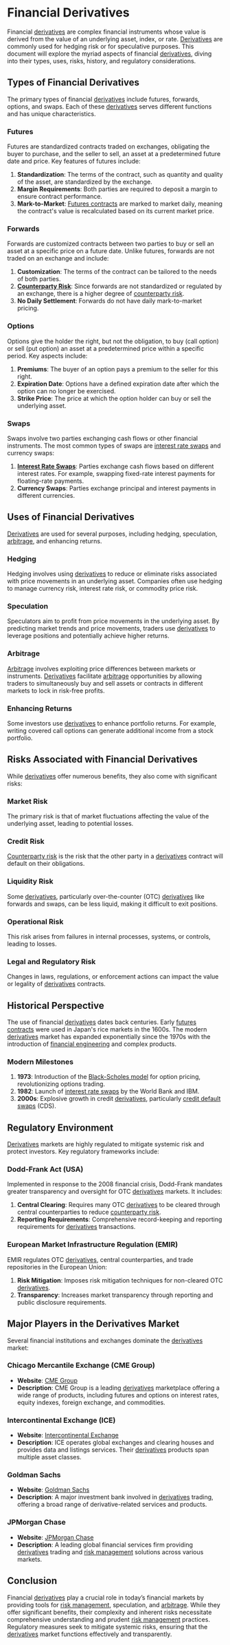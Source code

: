 # Financial Derivatives

Financial [derivatives](../d/derivatives.md) are complex financial instruments whose value is derived from the value of an underlying asset, index, or rate. [Derivatives](../d/derivatives.md) are commonly used for hedging risk or for speculative purposes. This document will explore the myriad aspects of financial [derivatives](../d/derivatives.md), diving into their types, uses, risks, history, and regulatory considerations.

## Types of Financial Derivatives

The primary types of financial [derivatives](../d/derivatives.md) include futures, forwards, options, and swaps. Each of these [derivatives](../d/derivatives.md) serves different functions and has unique characteristics.

### Futures

Futures are standardized contracts traded on exchanges, obligating the buyer to purchase, and the seller to sell, an asset at a predetermined future date and price. Key features of futures include:

1. **Standardization**: The terms of the contract, such as quantity and quality of the asset, are standardized by the exchange.
2. **Margin Requirements**: Both parties are required to deposit a margin to ensure contract performance.
3. **Mark-to-Market**: [Futures contracts](../f/futures_contracts.md) are marked to market daily, meaning the contract's value is recalculated based on its current market price.

### Forwards

Forwards are customized contracts between two parties to buy or sell an asset at a specific price on a future date. Unlike futures, forwards are not traded on an exchange and include:

1. **Customization**: The terms of the contract can be tailored to the needs of both parties.
2. **[Counterparty Risk](../c/counterparty_risk.md)**: Since forwards are not standardized or regulated by an exchange, there is a higher degree of [counterparty risk](../c/counterparty_risk.md).
3. **No Daily Settlement**: Forwards do not have daily mark-to-market pricing.

### Options

Options give the holder the right, but not the obligation, to buy (call option) or sell (put option) an asset at a predetermined price within a specific period. Key aspects include:

1. **Premiums**: The buyer of an option pays a premium to the seller for this right.
2. **Expiration Date**: Options have a defined expiration date after which the option can no longer be exercised.
3. **Strike Price**: The price at which the option holder can buy or sell the underlying asset.

### Swaps

Swaps involve two parties exchanging cash flows or other financial instruments. The most common types of swaps are [interest rate swaps](../i/interest_rate_swaps.md) and currency swaps:

1. **[Interest Rate Swaps](../i/interest_rate_swaps.md)**: Parties exchange cash flows based on different interest rates. For example, swapping fixed-rate interest payments for floating-rate payments.
2. **Currency Swaps**: Parties exchange principal and interest payments in different currencies.

## Uses of Financial Derivatives

[Derivatives](../d/derivatives.md) are used for several purposes, including hedging, speculation, [arbitrage](../a/arbitrage.md), and enhancing returns.

### Hedging

Hedging involves using [derivatives](../d/derivatives.md) to reduce or eliminate risks associated with price movements in an underlying asset. Companies often use hedging to manage currency risk, interest rate risk, or commodity price risk.

### Speculation

Speculators aim to profit from price movements in the underlying asset. By predicting market trends and price movements, traders use [derivatives](../d/derivatives.md) to leverage positions and potentially achieve higher returns.

### Arbitrage

[Arbitrage](../a/arbitrage.md) involves exploiting price differences between markets or instruments. [Derivatives](../d/derivatives.md) facilitate [arbitrage](../a/arbitrage.md) opportunities by allowing traders to simultaneously buy and sell assets or contracts in different markets to lock in risk-free profits.

### Enhancing Returns

Some investors use [derivatives](../d/derivatives.md) to enhance portfolio returns. For example, writing covered call options can generate additional income from a stock portfolio.

## Risks Associated with Financial Derivatives

While [derivatives](../d/derivatives.md) offer numerous benefits, they also come with significant risks:

### Market Risk

The primary risk is that of market fluctuations affecting the value of the underlying asset, leading to potential losses.

### Credit Risk

[Counterparty risk](../c/counterparty_risk.md) is the risk that the other party in a [derivatives](../d/derivatives.md) contract will default on their obligations.

### Liquidity Risk

Some [derivatives](../d/derivatives.md), particularly over-the-counter (OTC) [derivatives](../d/derivatives.md) like forwards and swaps, can be less liquid, making it difficult to exit positions.

### Operational Risk

This risk arises from failures in internal processes, systems, or controls, leading to losses.

### Legal and Regulatory Risk

Changes in laws, regulations, or enforcement actions can impact the value or legality of [derivatives](../d/derivatives.md) contracts.

## Historical Perspective

The use of financial [derivatives](../d/derivatives.md) dates back centuries. Early [futures contracts](../f/futures_contracts.md) were used in Japan's rice markets in the 1600s. The modern [derivatives](../d/derivatives.md) market has expanded exponentially since the 1970s with the introduction of [financial engineering](../f/financial_engineering.md) and complex products.

### Modern Milestones

1. **1973**: Introduction of the [Black-Scholes model](../b/black-scholes_model.md) for option pricing, revolutionizing options trading.
2. **1982**: Launch of [interest rate swaps](../i/interest_rate_swaps.md) by the World Bank and IBM.
3. **2000s**: Explosive growth in credit [derivatives](../d/derivatives.md), particularly [credit default swaps](../c/credit_default_swaps.md) (CDS).

## Regulatory Environment

[Derivatives](../d/derivatives.md) markets are highly regulated to mitigate systemic risk and protect investors. Key regulatory frameworks include:

### Dodd-Frank Act (USA)

Implemented in response to the 2008 financial crisis, Dodd-Frank mandates greater transparency and oversight for OTC [derivatives](../d/derivatives.md) markets. It includes:

1. **Central Clearing**: Requires many OTC [derivatives](../d/derivatives.md) to be cleared through central counterparties to reduce [counterparty risk](../c/counterparty_risk.md).
2. **Reporting Requirements**: Comprehensive record-keeping and reporting requirements for [derivatives](../d/derivatives.md) transactions.

### European Market Infrastructure Regulation (EMIR)

EMIR regulates OTC [derivatives](../d/derivatives.md), central counterparties, and trade repositories in the European Union:

1. **Risk Mitigation**: Imposes risk mitigation techniques for non-cleared OTC [derivatives](../d/derivatives.md).
2. **Transparency**: Increases market transparency through reporting and public disclosure requirements.

## Major Players in the Derivatives Market

Several financial institutions and exchanges dominate the [derivatives](../d/derivatives.md) market:

### Chicago Mercantile Exchange (CME Group)

- **Website**: [CME Group](https://www.cmegroup.com)
- **Description**: CME Group is a leading [derivatives](../d/derivatives.md) marketplace offering a wide range of products, including futures and options on interest rates, equity indexes, foreign exchange, and commodities.

### Intercontinental Exchange (ICE)

- **Website**: [Intercontinental Exchange](https://www.theice.com)
- **Description**: ICE operates global exchanges and clearing houses and provides data and listings services. Their [derivatives](../d/derivatives.md) products span multiple asset classes.

### Goldman Sachs

- **Website**: [Goldman Sachs](https://www.goldmansachs.com)
- **Description**: A major investment bank involved in [derivatives](../d/derivatives.md) trading, offering a broad range of derivative-related services and products.

### JPMorgan Chase

- **Website**: [JPMorgan Chase](https://www.jpmorganchase.com)
- **Description**: A leading global financial services firm providing [derivatives](../d/derivatives.md) trading and [risk management](../r/risk_management.md) solutions across various markets.

## Conclusion

Financial [derivatives](../d/derivatives.md) play a crucial role in today’s financial markets by providing tools for [risk management](../r/risk_management.md), speculation, and [arbitrage](../a/arbitrage.md). While they offer significant benefits, their complexity and inherent risks necessitate comprehensive understanding and prudent [risk management](../r/risk_management.md) practices. Regulatory measures seek to mitigate systemic risks, ensuring that the [derivatives](../d/derivatives.md) market functions effectively and transparently.
